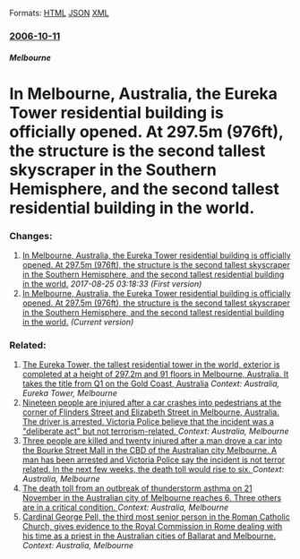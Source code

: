 
Formats: [HTML](/news/2006/10/11/in-melbourne-australia-the-eureka-tower-residential-building-is-officially-opened-at-297-5m-976ft-the-structure-is-the-second-tallest.html)  [JSON](/news/2006/10/11/in-melbourne-australia-the-eureka-tower-residential-building-is-officially-opened-at-297-5m-976ft-the-structure-is-the-second-tallest.json)  [XML](/news/2006/10/11/in-melbourne-australia-the-eureka-tower-residential-building-is-officially-opened-at-297-5m-976ft-the-structure-is-the-second-tallest.xml)  

### [2006-10-11](/news/2006/10/11/index.md)

##### Melbourne
#  In Melbourne, Australia, the Eureka Tower residential building is officially opened. At 297.5m (976ft), the structure is the second tallest skyscraper in the Southern Hemisphere, and the second tallest residential building in the world.




### Changes:

1. [ In Melbourne, Australia, the Eureka Tower residential building is officially opened. At 297.5m (976ft), the structure is the second tallest skyscraper in the Southern Hemisphere, and the second tallest residential building in the world.](/news/2006/10/11/in-melbourne-australia-the-eureka-tower-residential-building-is-officially-opened-at-297-5m-976ft-the-structure-is-the-second-talles.md) _2017-08-25 03:18:33 (First version)_
1. [ In Melbourne, Australia, the Eureka Tower residential building is officially opened. At 297.5m (976ft), the structure is the second tallest skyscraper in the Southern Hemisphere, and the second tallest residential building in the world.](/news/2006/10/11/in-melbourne-australia-the-eureka-tower-residential-building-is-officially-opened-at-297-5m-976ft-the-structure-is-the-second-tallest.md) _(Current version)_

### Related:

1. [ The Eureka Tower, the tallest residential tower in the world, exterior is completed at a height of 297.2m and 91 floors in Melbourne, Australia. It takes the title from Q1 on the Gold Coast, Australia](/news/2006/06/1/the-eureka-tower-the-tallest-residential-tower-in-the-world-exterior-is-completed-at-a-height-of-297-2m-and-91-floors-in-melbourne-austr.md) _Context: Australia, Eureka Tower, Melbourne_
2. [Nineteen people are injured after a car crashes into pedestrians at the corner of Flinders Street and Elizabeth Street in Melbourne, Australia. The driver is arrested. Victoria Police believe that the incident was a "deliberate act" but not terrorism-related. ](/news/2017/12/21/nineteen-people-are-injured-after-a-car-crashes-into-pedestrians-at-the-corner-of-flinders-street-and-elizabeth-street-in-melbourne-austral.md) _Context: Australia, Melbourne_
3. [Three people are killed and twenty injured after a man drove a car into the Bourke Street Mall in the CBD of the Australian city Melbourne. A man has been arrested and Victoria Police say the incident is not terror related. In the next few weeks, the death toll would rise to six. ](/news/2017/01/20/three-people-are-killed-and-twenty-injured-after-a-man-drove-a-car-into-the-bourke-street-mall-in-the-cbd-of-the-australian-city-melbourne.md) _Context: Australia, Melbourne_
4. [The death toll from an outbreak of thunderstorm asthma on 21 November in the Australian city of Melbourne reaches 6. Three others are in a critical condition. ](/news/2016/11/27/the-death-toll-from-an-outbreak-of-thunderstorm-asthma-on-21-november-in-the-australian-city-of-melbourne-reaches-6-three-others-are-in-a-c.md) _Context: Australia, Melbourne_
5. [Cardinal George Pell, the third most senior person in the Roman Catholic Church, gives evidence to the Royal Commission in Rome dealing with his time as a priest in the Australian cities of Ballarat and Melbourne. ](/news/2016/02/28/cardinal-george-pell-the-third-most-senior-person-in-the-roman-catholic-church-gives-evidence-to-the-royal-commission-in-rome-dealing-with.md) _Context: Australia, Melbourne_
